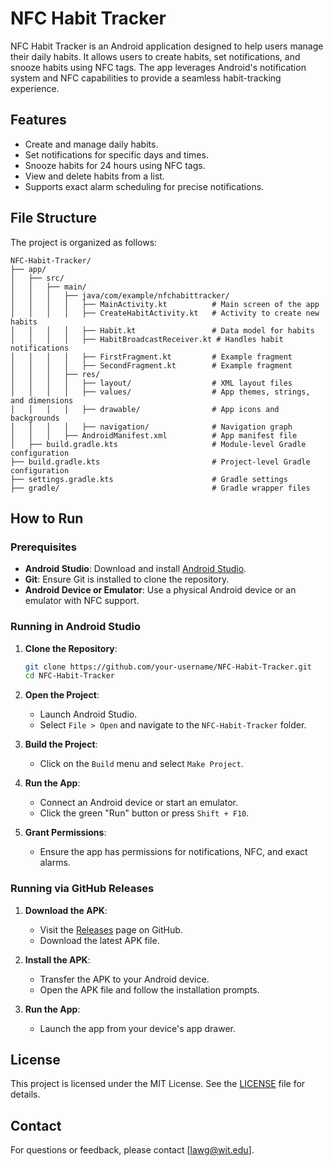 # NFC Habit Tracker

NFC Habit Tracker is an Android application designed to help users manage their daily habits. It allows users to create habits, set notifications, and snooze habits using NFC tags. The app leverages Android's notification system and NFC capabilities to provide a seamless habit-tracking experience.

## Features

- Create and manage daily habits.
- Set notifications for specific days and times.
- Snooze habits for 24 hours using NFC tags.
- View and delete habits from a list.
- Supports exact alarm scheduling for precise notifications.

## File Structure

The project is organized as follows:

```
NFC-Habit-Tracker/
├── app/
│   ├── src/
│   │   ├── main/
│   │   │   ├── java/com/example/nfchabittracker/
│   │   │   │   ├── MainActivity.kt          # Main screen of the app
│   │   │   │   ├── CreateHabitActivity.kt   # Activity to create new habits
│   │   │   │   ├── Habit.kt                 # Data model for habits
│   │   │   │   ├── HabitBroadcastReceiver.kt # Handles habit notifications
│   │   │   │   ├── FirstFragment.kt         # Example fragment
│   │   │   │   ├── SecondFragment.kt        # Example fragment
│   │   │   ├── res/
│   │   │   │   ├── layout/                  # XML layout files
│   │   │   │   ├── values/                  # App themes, strings, and dimensions
│   │   │   │   ├── drawable/                # App icons and backgrounds
│   │   │   │   ├── navigation/              # Navigation graph
│   │   │   ├── AndroidManifest.xml          # App manifest file
│   ├── build.gradle.kts                     # Module-level Gradle configuration
├── build.gradle.kts                         # Project-level Gradle configuration
├── settings.gradle.kts                      # Gradle settings
├── gradle/                                  # Gradle wrapper files
```

## How to Run

### Prerequisites

- **Android Studio**: Download and install [Android Studio](https://developer.android.com/studio).
- **Git**: Ensure Git is installed to clone the repository.
- **Android Device or Emulator**: Use a physical Android device or an emulator with NFC support.

### Running in Android Studio

1. **Clone the Repository**:
   ```bash
   git clone https://github.com/your-username/NFC-Habit-Tracker.git
   cd NFC-Habit-Tracker
   ```

2. **Open the Project**:
   - Launch Android Studio.
   - Select `File > Open` and navigate to the `NFC-Habit-Tracker` folder.

3. **Build the Project**:
   - Click on the `Build` menu and select `Make Project`.

4. **Run the App**:
   - Connect an Android device or start an emulator.
   - Click the green "Run" button or press `Shift + F10`.

5. **Grant Permissions**:
   - Ensure the app has permissions for notifications, NFC, and exact alarms.

### Running via GitHub Releases

1. **Download the APK**:
   - Visit the [Releases](https://github.com/your-username/NFC-Habit-Tracker/releases) page on GitHub.
   - Download the latest APK file.

2. **Install the APK**:
   - Transfer the APK to your Android device.
   - Open the APK file and follow the installation prompts.

3. **Run the App**:
   - Launch the app from your device's app drawer.

## License

This project is licensed under the MIT License. See the [LICENSE](LICENSE) file for details.

## Contact

For questions or feedback, please contact [lawg@wit.edu].
